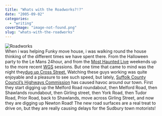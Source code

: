 ```yaml
---
title: "Whats with the Roadworks?!?"
date: "2005-09-02"
categories: 
  - "writing"
coverImage: "image-not-found.png"
slug: "whats-with-the-roadworks"
---
```


![Roadworks](/images/roadwork_rdax_112x100.gif-thumb_140_105.gif)  
When i was helping Funky move house, i was walking round the house thinking of the different times we have spent there. From the Halloween party to the Le Mans 24hour, and from the [Most Haunted Live](http://www.livingtv.co.uk/mosthauntedlive/) weekends up to the more recent [WGS](http://www.shibbyonline.co.uk/media/wgs/) sessions. But one time that came to mind was the night they[dug up Cross Street.](http://www.shibbyonline.co.uk/2005/04/03/triple-time-pay-for-road-workers/) Watching these guys working was quite enjoyable and a pleasure to see such speed, but lately, [Suffolk County Council’s Highways Commission](http://www.suffolkcc.gov.uk/e-and-t/Guide_to_Services/ses.html) has caused havoc around our town. First they start digging up the Melford Road roundabout, then Melford Road, then Shawlands roundabout, then Girling street, then York Road, then Tudor Road, Prior Road, back to Shawlands, move across Girling Street, and now they are digging up Newton Road! The new road surfaces are a real treat to drive on, but they are really causing delays for the Sudbury town motorists!
